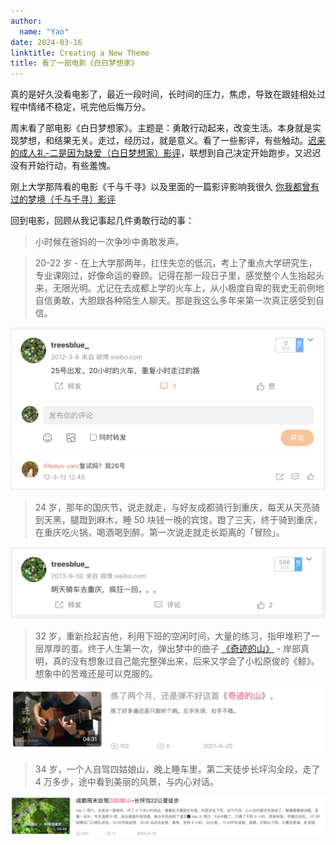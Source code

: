 ```yaml
---
author:
  name: "Yao"
date: 2024-03-16
linktitle: Creating a New Theme
title: 看了一部电影《白日梦想家》 
---
```


真的是好久没看电影了，最近一段时间，长时间的压力，焦虑，导致在跟娃相处过程中情绪不稳定，吼完他后悔万分。

周末看了部电影《白日梦想家》。主题是：勇敢行动起来，改变生活。本身就是实现梦想，和结果无关。走过，经历过，就是意义。看了一些影评，有些触动。[迟来的成人礼-二是因为缺爱（白日梦想家）影评](https://movie.douban.com/review/6482906/)，联想到自己决定开始跑步，又迟迟没有开始行动，有些羞愧。

刚上大学那阵看的电影《千与千寻》以及里面的一篇影评影响我很久 [你我都曾有过的梦境（千与千寻）影评](https://movie.douban.com/review/1050852/?start=0#comments)


回到电影，回顾从我记事起几件勇敢行动的事：

> 小时候在爸妈的一次争吵中勇敢发声。

> 20-22 岁 - 在上大学那两年，扛住失恋的低沉，考上了重点大学研究生，专业课刚过，好像命运的眷顾。记得在那一段日子里，感觉整个人生抬起头来，无限光明。尤记在去成都上学的火车上，从小极度自卑的我史无前例地自信勇敢，大胆跟各种陌生人聊天。那是我这么多年来第一次真正感受到自信。

![Pasted image 20240318160009](https://raw.githubusercontent.com/goby-ao/picgo/main/img/Pasted%20image%2020240318160009.png)

> 24 岁，那年的国庆节，说走就走，与好友成都骑行到重庆，每天从天亮骑到天黑，腿蹬到麻木，睡 50 块钱一晚的宾馆，蹬了三天，终于骑到重庆，在重庆吃火锅，喝酒喝到醉。第一次说走就走长距离的「冒险」。

![Pasted image 20240318155609](https://raw.githubusercontent.com/goby-ao/picgo/main/img/Pasted%20image%2020240318155609.png)

> 32 岁，重新捡起吉他，利用下班的空闲时间，大量的练习，指甲堆积了一层厚厚的茧。终于人生第一次，弹出梦中的曲子 [《奇迹的山》](https://www.bilibili.com/video/BV1gy4y1M7R7/) - 岸部真明，真的没有想象过自己能完整弹出来，后来又学会了小松原俊的《鲸》。想象中的苦难还是可以克服的。

![Pasted image 20240318162126](https://raw.githubusercontent.com/goby-ao/picgo/main/img/Pasted%20image%2020240318162126.png)

> 34 岁，一个人自驾四姑娘山，晚上睡车里，第二天徒步长坪沟全段，走了 4 万多步，途中看到美丽的风景，与内心对话。

![Pasted image 20240318163311](https://raw.githubusercontent.com/goby-ao/picgo/main/img/Pasted%20image%2020240318163311.png)



